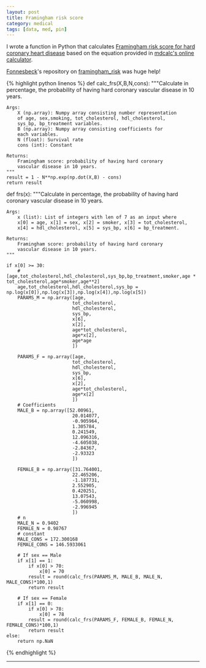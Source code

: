 ```yaml
---
layout: post
title: Framingham risk score
category: medical
tags: [data, med, pin]
---
```


I wrote a function in Python that calculates [Framingham risk score for hard coronary heart disease](https://www.framinghamheartstudy.org/fhs-risk-functions/hard-coronary-heart-disease-10-year-risk/) based on the equation provided in [mdcalc's online calculator](https://www.mdcalc.com/framingham-risk-score-hard-coronary-heart-disease#evidence).

[Fonnesbeck](https://github.com/fonnesbeck)'s repository on [framingham_risk](https://github.com/fonnesbeck/framingham_risk)  was huge help!

{% highlight python linenos %}
def calc_frs(X,B,N,cons):
    """Calculate in percentage, the probability of
    having hard coronary vascular disease in 10 years.

    Args:
        X (np.array): Numpy array consisting number representation
        of age, sex,smoking, tot_cholesterol, hdl_cholesterol,
        sys_bp, bp_treatment variables.
        B (np.array): Numpy array consisting coefficients for
        each variables.
        N (float): Survival rate
        cons (int): Constant

    Returns:
        Framingham score: probability of having hard coronary
        vascular disease in 10 years.
    """
    result = 1 - N**np.exp(np.dot(X,B) - cons)
    return result

def frs(x):
    """Calculate in percentage, the probability of
    having hard coronary vascular disease in 10 years.

    Args:
        x (list): List of integers with len of 7 as an input where
        x[0] = age, x[1] = sex, x[2] = smoker, x[3] = tot_cholesterol,
        x[4] = hdl_cholesterol, x[5] = sys_bp, x[6] = bp_treatment.

    Returns:
        Framingham score: probability of having hard coronary
        vascular disease in 10 years.
    """

    if x[0] >= 30:
        # [age,tot_cholesterol,hdl_cholesterol,sys_bp,bp_treatment,smoker,age * tot_cholesterol,age*smoker,age**2]
        age,tot_cholesterol,hdl_cholesterol,sys_bp = np.log(x[0]),np.log(x[3]),np.log(x[4]),np.log(x[5])
        PARAMS_M = np.array([age,
                            tot_cholesterol,
                            hdl_cholesterol,
                            sys_bp,
                            x[6],
                            x[2],
                            age*tot_cholesterol,
                            age*x[2],
                            age*age
                            ])

        PARAMS_F = np.array([age,
                            tot_cholesterol,
                            hdl_cholesterol,
                            sys_bp,
                            x[6],
                            x[2],
                            age*tot_cholesterol,
                            age*x[2]
                            ])
        # Coefficients
        MALE_B = np.array([52.00961,
                            20.014077,
                            -0.905964,
                            1.305784,
                            0.241549,
                            12.096316,
                            -4.605038,
                            -2.84367,
                            -2.93323
                            ])

        FEMALE_B = np.array([31.764001,
                            22.465206,
                            -1.187731,
                            2.552905,
                            0.420251,
                            13.07543,
                            -5.060998,
                            -2.996945
                            ])
        # n
        MALE_N = 0.9402
        FEMALE_N = 0.98767
        # constant
        MALE_CONS = 172.300168
        FEMALE_CONS = 146.5933061

        # If sex == Male
        if x[1] == 1:
            if x[0] > 70:
                x[0] = 70
            result = round(calc_frs(PARAMS_M, MALE_B, MALE_N, MALE_CONS)*100,1)
            return result

        # If sex == Female
        if x[1] == 0:
            if x[0] > 78:
                x[0] = 78
            result = round(calc_frs(PARAMS_F, FEMALE_B, FEMALE_N, FEMALE_CONS)*100,1)
            return result
    else:
        return np.NaN
{% endhighlight %}


---
